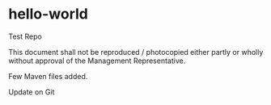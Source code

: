 # hello-world
Test Repo

This document shall not be reproduced / photocopied either partly or wholly without approval of the Management Representative.

Few Maven files added.

Update on Git
